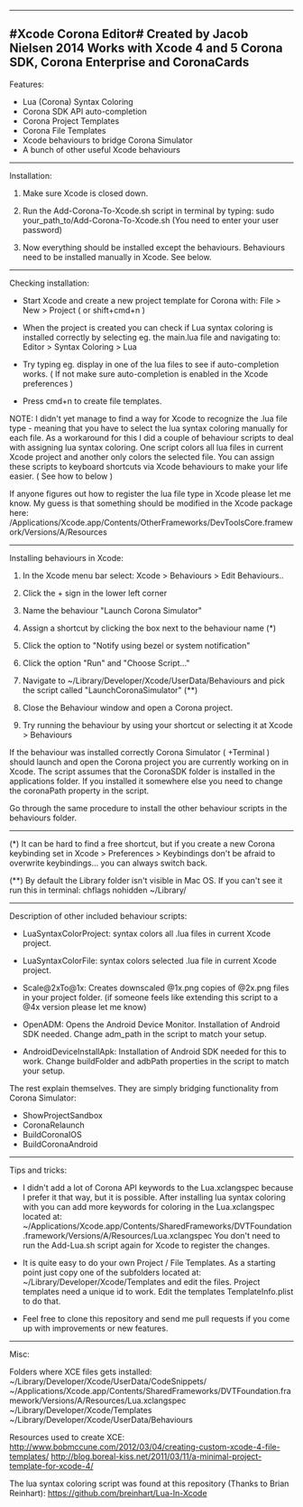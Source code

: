 
--------------------------------------------------------------
#Xcode Corona Editor# 
Created by Jacob Nielsen 2014
Works with Xcode 4 and 5
Corona SDK, Corona Enterprise and CoronaCards
--------------------------------------------------------------

Features:

- Lua (Corona) Syntax Coloring
- Corona SDK API auto-completion
- Corona Project Templates
- Corona File Templates
- Xcode behaviours to bridge Corona Simulator
- A bunch of other useful Xcode behaviours


--------------------------------------------------------------
Installation:

1.	Make sure Xcode is closed down.

2.	Run the Add-Corona-To-Xcode.sh script in terminal by typing:
	sudo your_path_to/Add-Corona-To-Xcode.sh
	(You need to enter your user password)

3.	Now everything should be installed except the behaviours. 
	Behaviours need to be installed manually in Xcode. See below.


--------------------------------------------------------------
Checking installation:

*	Start Xcode and create a new project template for Corona with:
	File > New > Project ( or shift+cmd+n )

*	When the project is created you can check if Lua syntax coloring is installed correctly
	by selecting eg. the main.lua file and navigating to: Editor > Syntax Coloring > Lua

*	Try typing eg. display in one of the lua files to see if auto-completion works.
	( If not make sure auto-completion is enabled in the Xcode preferences )

*	Press cmd+n to create file templates.

NOTE: I didn't yet manage to find a way for Xcode to recognize the .lua file type - meaning
that you have to select the lua syntax coloring manually for each file. As a workaround for this I did a couple of behaviour scripts to deal with assigning lua syntax coloring. One script colors all lua files in current Xcode project and another only colors the selected file. You can assign these scripts to keyboard shortcuts via Xcode behaviours to make your life easier. ( See how to below )

If anyone figures out how to register the lua file type in Xcode please let me know. My guess is that something should be modified in the Xcode package here: /Applications/Xcode.app/Contents/OtherFrameworks/DevToolsCore.framework/Versions/A/Resources


--------------------------------------------------------------
Installing behaviours in Xcode:

1.	In the Xcode menu bar select: Xcode > Behaviours > Edit Behaviours..

2.	Click the + sign in the lower left corner

3.	Name the behaviour "Launch Corona Simulator"

4.	Assign a shortcut by clicking the box next to the behaviour name (*)

5.	Click the option to "Notify using bezel or system notification"

6.	Click the option "Run" and "Choose Script..."

7.	Navigate to ~/Library/Developer/Xcode/UserData/Behaviours 
	and pick the script called "LaunchCoronaSimulator" (**)

8.	Close the Behaviour window and open a Corona project.

9.	Try running the behaviour by using your shortcut or selecting it at Xcode > Behaviours

If the behaviour was installed correctly Corona Simulator ( +Terminal ) should launch and open the Corona project you are currently working on in Xcode. The script assumes that the CoronaSDK folder is installed in the applications folder. If you installed it somewhere else you need to change the coronaPath property in the script.

Go through the same procedure to install the other behaviour scripts in the behaviours folder.

------
(*) It can be hard to find a free shortcut, but if you create a new Corona keybinding set in Xcode > Preferences > Keybindings don't be afraid to overwrite keybindings... you can always switch back.

(**) By default the Library folder isn't visible in Mac OS. If you can't see it run this in terminal: chflags nohidden ~/Library/


--------------------------------------------------------------
Description of other included behaviour scripts:

* LuaSyntaxColorProject: syntax colors all .lua files in current Xcode project.
* LuaSyntaxColorFile: syntax colors selected .lua file in current Xcode project.

* Scale@2xTo@1x: Creates downscaled @1x.png copies of @2x.png files in your project folder.
  (if someone feels like extending this script to a @4x version please let me know)

* OpenADM: Opens the Android Device Monitor. Installation of Android SDK needed. Change adm_path in the script to match your setup.

* AndroidDeviceInstallApk: Installation of Android SDK needed for this to work. Change buildFolder and adbPath properties in the script to match your setup.

The rest explain themselves. They are simply bridging functionality from Corona Simulator:

* ShowProjectSandbox
* CoronaRelaunch
* BuildCoronaIOS
* BuildCoronaAndroid


--------------------------------------------------------------
Tips and tricks:

* I didn't add a lot of Corona API keywords to the Lua.xclangspec because I prefer it that way, but it is possible.
  After installing lua syntax coloring with you can add more keywords for coloring in the Lua.xclangspec located at: 
  ~/Applications/Xcode.app/Contents/SharedFrameworks/DVTFoundation.framework/Versions/A/Resources/Lua.xclangspec 
  You don't need to run the Add-Lua.sh script again for Xcode to register the changes.

* It is quite easy to do your own Project / File Templates. As a starting point just copy one of the subfolders located at:
  ~/Library/Developer/Xcode/Templates and edit the files. Project templates need a unique id to work. Edit the templates
  TemplateInfo.plist to do that.

* Feel free to clone this repository and send me pull requests if you come up with improvements or new features.


--------------------------------------------------------------
Misc:

Folders where XCE files gets installed:
~/Library/Developer/Xcode/UserData/CodeSnippets/
~/Applications/Xcode.app/Contents/SharedFrameworks/DVTFoundation.framework/Versions/A/Resources/Lua.xclangspec 
~/Library/Developer/Xcode/Templates
~/Library/Developer/Xcode/UserData/Behaviours

Resources used to create XCE:
http://www.bobmccune.com/2012/03/04/creating-custom-xcode-4-file-templates/
http://blog.boreal-kiss.net/2011/03/11/a-minimal-project-template-for-xcode-4/

The lua syntax coloring script was found at this repository (Thanks to Brian Reinhart):
https://github.com/breinhart/Lua-In-Xcode

